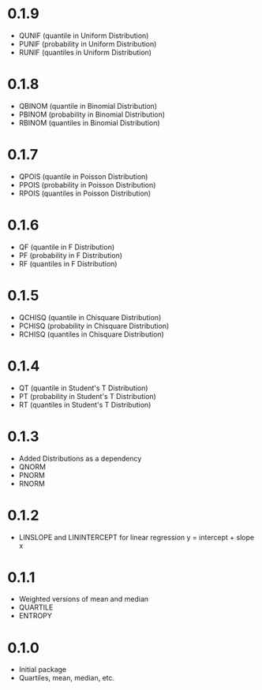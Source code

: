 # 0.1.9
- QUNIF (quantile in Uniform Distribution)
- PUNIF (probability in Uniform Distribution)
- RUNIF (quantiles in Uniform Distribution)
  

# 0.1.8
- QBINOM (quantile in Binomial Distribution)
- PBINOM (probability in Binomial Distribution)
- RBINOM (quantiles in Binomial Distribution)

# 0.1.7
- QPOIS (quantile in Poisson Distribution)
- PPOIS (probability in Poisson Distribution)
- RPOIS (quantiles in Poisson Distribution)
 
# 0.1.6
- QF (quantile in F Distribution)
- PF (probability in F Distribution)
- RF (quantiles in F Distribution)


# 0.1.5
- QCHISQ (quantile in Chisquare Distribution)
- PCHISQ (probability in Chisquare Distribution)
- RCHISQ (quantiles in Chisquare Distribution)


# 0.1.4
- QT (quantile in Student's T Distribution)
- PT (probability in Student's T Distribution)
- RT (quantiles in Student's T Distribution)


# 0.1.3
- Added Distributions as a dependency
- QNORM
- PNORM
- RNORM

# 0.1.2
- LINSLOPE and LININTERCEPT for linear regression y = intercept + slope x
  

# 0.1.1 
- Weighted versions of mean and median
- QUARTILE 
- ENTROPY 

# 0.1.0
- Initial package
- Quartiles, mean, median, etc.